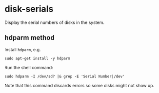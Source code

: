 # disk-serials

  Display the serial numbers of disks in the system.

## hdparm method

Install `hdparm`, e.g.

    sudo apt-get install -y hdparm

Run the shell command:

    sudo hdparm -I /dev/sd? |& grep -E 'Serial Number|/dev'

Note that this command discards errors so some disks might not show up.
